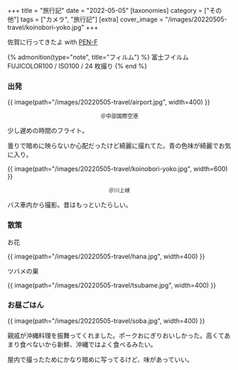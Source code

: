 +++
title = "旅行記"
date = "2022-05-05"
[taxonomies]
category = ["その他"]
tags = ["カメラ", "旅行記"]
[extra]
cover_image = "/images/20220505-travel/koinobori-yoko.jpg"
+++

佐賀に行ってきたよ with [PEN-F](/my-new-gear-pen-f/)

<!-- more -->

{% admonition(type="note", title="フィルム") %}
富士フイルム FUJICOLOR100 / ISO100 / 24 枚撮り
{% end %}

### 出発

{{ image(path="/images/20220505-travel/airport.jpg", width=400) }}

<div style="text-align:center; font-size:12px">＠中部国際空港</div>

少し遅めの時間のフライト。

曇りで暗めに映らないか心配だったけど綺麗に撮れてた。青の色味が綺麗でお気に入り。

{{ image(path="/images/20220505-travel/koinobori-yoko.jpg", width=600) }}

<div style="text-align:center; font-size:12px">＠川上峡</div>

バス車内から撮影。昔はもっといたらしい。

### 散策

お花

{{ image(path="/images/20220505-travel/hana.jpg", width=400) }}

ツバメの巣

{{ image(path="/images/20220505-travel/tsubame.jpg", width=400) }}

### お昼ごはん

{{ image(path="/images/20220505-travel/soba.jpg", width=400) }}

親戚が沖縄料理を振舞ってくれました。ポークおにぎりおいしかった。高くてあまり食べないから新鮮、沖縄ではよく食べるみたい。

屋内で撮ったためにかなり暗めに写ってるけど、味があっていい。
